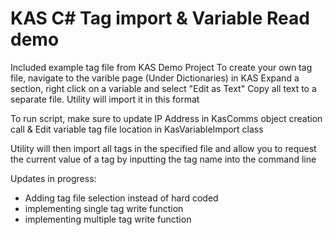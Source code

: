 # KAS C# Tag import & Variable Read demo


 Included example tag file from KAS Demo Project
 To create your own tag file, navigate to the varible page (Under Dictionaries) in KAS
 Expand a section, right click on a variable and select "Edit as Text"
 Copy all text to a separate file. Utility will import it in this format


 To run script, make sure to update IP Address in KasComms object creation call
      & Edit variable tag file location in KasVariableImport class 

 Utility will then import all tags in the specified file and allow you to request the current value of a tag by inputting the tag name into the command line
 
 Updates in progress:
 - Adding tag file selection instead of hard coded
 - implementing single tag write function
 - implementing multiple tag write function
